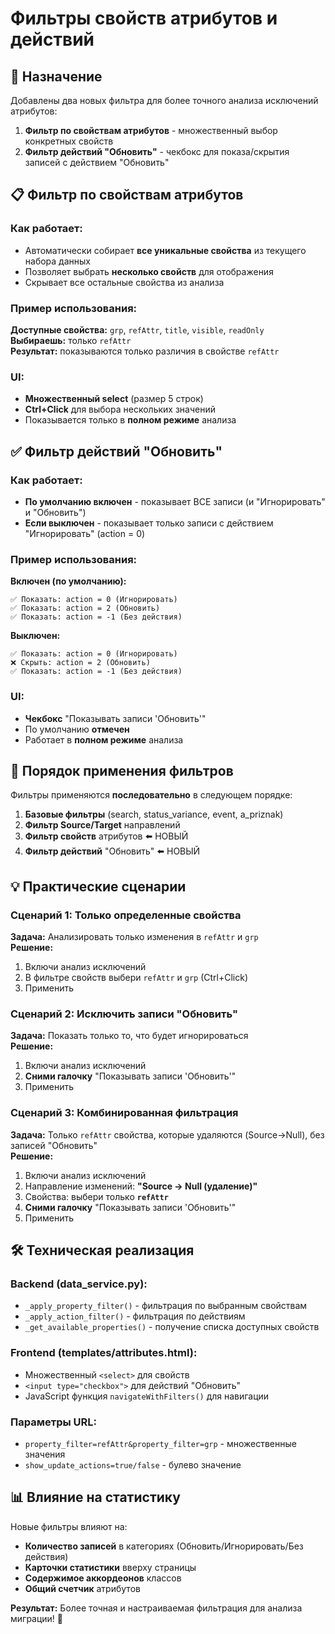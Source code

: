 # Фильтры свойств атрибутов и действий

## 🎯 Назначение

Добавлены два новых фильтра для более точного анализа исключений атрибутов:

1. **Фильтр по свойствам атрибутов** - множественный выбор конкретных свойств
2. **Фильтр действий "Обновить"** - чекбокс для показа/скрытия записей с действием "Обновить"

## 📋 Фильтр по свойствам атрибутов

### Как работает:
- Автоматически собирает **все уникальные свойства** из текущего набора данных
- Позволяет выбрать **несколько свойств** для отображения
- Скрывает все остальные свойства из анализа

### Пример использования:
**Доступные свойства:** `grp`, `refAttr`, `title`, `visible`, `readOnly`  
**Выбираешь:** только `refAttr`  
**Результат:** показываются только различия в свойстве `refAttr`

### UI:
- **Множественный select** (размер 5 строк)
- **Ctrl+Click** для выбора нескольких значений
- Показывается только в **полном режиме** анализа

## ✅ Фильтр действий "Обновить"

### Как работает:
- **По умолчанию включен** - показывает ВСЕ записи (и "Игнорировать" и "Обновить")
- **Если выключен** - показывает только записи с действием "Игнорировать" (action = 0)

### Пример использования:
**Включен (по умолчанию):**
```
✅ Показать: action = 0 (Игнорировать)
✅ Показать: action = 2 (Обновить)  
✅ Показать: action = -1 (Без действия)
```

**Выключен:**
```
✅ Показать: action = 0 (Игнорировать)
❌ Скрыть: action = 2 (Обновить)
✅ Показать: action = -1 (Без действия)
```

### UI:
- **Чекбокс** "Показывать записи 'Обновить'"
- По умолчанию **отмечен**
- Работает в **полном режиме** анализа

## 🔄 Порядок применения фильтров

Фильтры применяются **последовательно** в следующем порядке:

1. **Базовые фильтры** (search, status_variance, event, a_priznak)
2. **Фильтр Source/Target** направлений
3. **Фильтр свойств** атрибутов ⬅️ НОВЫЙ
4. **Фильтр действий** "Обновить" ⬅️ НОВЫЙ

## 💡 Практические сценарии

### Сценарий 1: Только определенные свойства
**Задача:** Анализировать только изменения в `refAttr` и `grp`  
**Решение:**
1. Включи анализ исключений
2. В фильтре свойств выбери `refAttr` и `grp` (Ctrl+Click)
3. Применить

### Сценарий 2: Исключить записи "Обновить"
**Задача:** Показать только то, что будет игнорироваться  
**Решение:**
1. Включи анализ исключений
2. **Сними галочку** "Показывать записи 'Обновить'"
3. Применить

### Сценарий 3: Комбинированная фильтрация
**Задача:** Только `refAttr` свойства, которые удаляются (Source→Null), без записей "Обновить"  
**Решение:**
1. Включи анализ исключений
2. Направление изменений: **"Source → Null (удаление)"**
3. Свойства: выбери только **`refAttr`**
4. **Сними галочку** "Показывать записи 'Обновить'"
5. Применить

## 🛠 Техническая реализация

### Backend (data_service.py):
- `_apply_property_filter()` - фильтрация по выбранным свойствам
- `_apply_action_filter()` - фильтрация по действиям
- `_get_available_properties()` - получение списка доступных свойств

### Frontend (templates/attributes.html):
- Множественный `<select>` для свойств
- `<input type="checkbox">` для действий "Обновить"
- JavaScript функция `navigateWithFilters()` для навигации

### Параметры URL:
- `property_filter=refAttr&property_filter=grp` - множественные значения
- `show_update_actions=true/false` - булево значение

## 📊 Влияние на статистику

Новые фильтры влияют на:
- **Количество записей** в категориях (Обновить/Игнорировать/Без действия)
- **Карточки статистики** вверху страницы  
- **Содержимое аккордеонов** классов
- **Общий счетчик** атрибутов

**Результат:** Более точная и настраиваемая фильтрация для анализа миграции! 🎯 